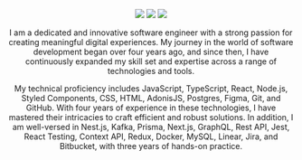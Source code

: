 <div align="center" />

<div> 

 <a href="https://twitter.com/micaelli_me" target="_blank"><img src="https://img.shields.io/badge/Twitter-1DA1F2?style=for-the-badge&logo=twitter&logoColor=white" target="_blank"></a> 
  <a href="https://instagram.com/micaellimedeiros" target="_blank"><img src="https://img.shields.io/badge/-Instagram-%23E4405F?style=for-the-badge&logo=instagram&logoColor=white" target="_blank"></a>
  <a href="https://www.linkedin.com/in/micaellimedeiros" target="_blank"><img src="https://img.shields.io/badge/-LinkedIn-%230077B5?style=for-the-badge&logo=linkedin&logoColor=white" target="_blank"></a> 
 
 I am a dedicated and innovative software engineer with a strong passion for creating meaningful digital experiences. My journey in the world of software development began over four years ago, and since then, I have continuously expanded my skill set and expertise across a range of technologies and tools.

My technical proficiency includes JavaScript, TypeScript, React, Node.js, Styled Components, CSS, HTML, AdonisJS, Postgres, Figma, Git, and GitHub. With four years of experience in these technologies, I have mastered their intricacies to craft efficient and robust solutions. In addition, I am well-versed in Nest.js, Kafka, Prisma, Next.js, GraphQL, Rest API, Jest, React Testing, Context API, Redux, Docker, MySQL, Linear, Jira, and Bitbucket, with three years of hands-on practice.
</div>
